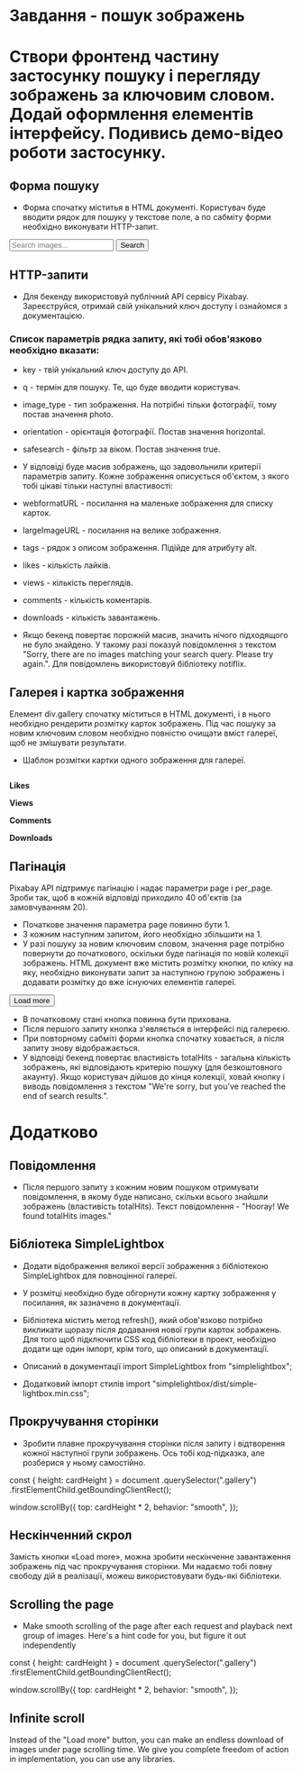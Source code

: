 # Завдання - пошук зображень

# Створи фронтенд частину застосунку пошуку і перегляду зображень за ключовим словом. Додай оформлення елементів інтерфейсу. Подивись демо-відео роботи застосунку.

## Форма пошуку

- Форма спочатку міститья в HTML документі. Користувач буде вводити рядок для
  пошуку у текстове поле, а по сабміту форми необхідно виконувати HTTP-запит.

<form class="search-form" id="search-form">
  <input
    type="text"
    name="searchQuery"
    autocomplete="off"
    placeholder="Search images..."
  />
  <button type="submit">Search</button>
</form>

## HTTP-запити

- Для бекенду використовуй публічний API сервісу Pixabay. Зареєструйся, отримай
  свій унікальний ключ доступу і ознайомся з документацією.

### Список параметрів рядка запиту, які тобі обов'язково необхідно вказати:

- key - твій унікальний ключ доступу до API.
- q - термін для пошуку. Те, що буде вводити користувач.
- image_type - тип зображення. На потрібні тільки фотографії, тому постав
  значення photo.
- orientation - орієнтація фотографії. Постав значення horizontal.
- safesearch - фільтр за віком. Постав значення true.
- У відповіді буде масив зображень, що задовольнили критерії параметрів запиту.
  Кожне зображення описується об'єктом, з якого тобі цікаві тільки наступні
  властивості:

- webformatURL - посилання на маленьке зображення для списку карток.
- largeImageURL - посилання на велике зображення.
- tags - рядок з описом зображення. Підійде для атрибуту alt.
- likes - кількість лайків.
- views - кількість переглядів.
- comments - кількість коментарів.
- downloads - кількість завантажень.
- Якщо бекенд повертає порожній масив, значить нічого підходящого не було
  знайдено. У такому разі показуй повідомлення з текстом "Sorry, there are no
  images matching your search query. Please try again.". Для повідомлень
  використовуй бібліотеку notiflix.

## Галерея і картка зображення

Елемент div.gallery спочатку міститься в HTML документі, і в нього необхідно
рендерити розмітку карток зображень. Під час пошуку за новим ключовим словом
необхідно повністю очищати вміст галереї, щоб не змішувати результати.

<div class="gallery">
  <!-- Картки зображень -->
</div>

- Шаблон розмітки картки одного зображення для галереї.

<div class="photo-card">
  <img src="" alt="" loading="lazy" />
  <div class="info">
    <p class="info-item">
      <b>Likes</b>
    </p>
    <p class="info-item">
      <b>Views</b>
    </p>
    <p class="info-item">
      <b>Comments</b>
    </p>
    <p class="info-item">
      <b>Downloads</b>
    </p>
  </div>
</div>

## Пагінація

Pixabay API підтримує пагінацію і надає параметри page і per_page. Зроби так,
щоб в кожній відповіді приходило 40 об'єктів (за замовчуванням 20).

- Початкове значення параметра page повинно бути 1.
- З кожним наступним запитом, його необхідно збільшити на 1.
- У разі пошуку за новим ключовим словом, значення page потрібно повернути до
  початкового, оскільки буде пагінація по новій колекції зображень. HTML
  документ вже містить розмітку кнопки, по кліку на яку, необхідно виконувати
  запит за наступною групою зображень і додавати розмітку до вже існуючих
  елементів галереї.

<button type="button" class="load-more">Load more</button>

- В початковому стані кнопка повинна бути прихована.
- Після першого запиту кнопка з'являється в інтерфейсі під галереєю.
- При повторному сабміті форми кнопка спочатку ховається, а після запиту знову
  відображається.
- У відповіді бекенд повертає властивість totalHits - загальна кількість
  зображень, які відповідають критерію пошуку (для безкоштовного акаунту). Якщо
  користувач дійшов до кінця колекції, ховай кнопку і виводь повідомлення з
  текстом "We're sorry, but you've reached the end of search results.".

# Додатково

## Повідомлення

- Після першого запиту з кожним новим пошуком отримувати повідомлення, в якому
  буде написано, скільки всього знайшли зображень (властивість totalHits). Текст
  повідомлення - "Hooray! We found totalHits images."

## Бібліотека SimpleLightbox

- Додати відображення великої версії зображення з бібліотекою SimpleLightbox для
  повноцінної галереї.

- У розмітці необхідно буде обгорнути кожну картку зображення у посилання, як
  зазначено в документації.
- Бібліотека містить метод refresh(), який обов'язково потрібно викликати щоразу
  після додавання нової групи карток зображень. Для того щоб підключити CSS код
  бібліотеки в проект, необхідно додати ще один імпорт, крім того, що описаний в
  документації.

- Описаний в документації import SimpleLightbox from "simplelightbox";
- Додатковий імпорт стилів import "simplelightbox/dist/simple-lightbox.min.css";

## Прокручування сторінки

- Зробити плавне прокручування сторінки після запиту і відтворення кожної
  наступної групи зображень. Ось тобі код-підказка, але розберися у ньому
  самостійно.

const { height: cardHeight } = document .querySelector(".gallery")
.firstElementChild.getBoundingClientRect();

window.scrollBy({ top: cardHeight \* 2, behavior: "smooth", });

## Нескінченний скрол

Замість кнопки «Load more», можна зробити нескінченне завантаження зображень під
час прокручування сторінки. Ми надаємо тобі повну свободу дій в реалізації,
можеш використовувати будь-які бібліотеки.

## Scrolling the page

- Make smooth scrolling of the page after each request and playback next group
  of images. Here's a hint code for you, but figure it out independently

const { height: cardHeight } = document .querySelector(".gallery")
.firstElementChild.getBoundingClientRect();

window.scrollBy({ top: cardHeight \* 2, behavior: "smooth", });

## Infinite scroll

Instead of the "Load more" button, you can make an endless download of images
under page scrolling time. We give you complete freedom of action in
implementation, you can use any libraries.
